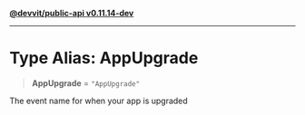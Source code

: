 [**@devvit/public-api v0.11.14-dev**](../README.md)

---

# Type Alias: AppUpgrade

> **AppUpgrade** = `"AppUpgrade"`

The event name for when your app is upgraded
